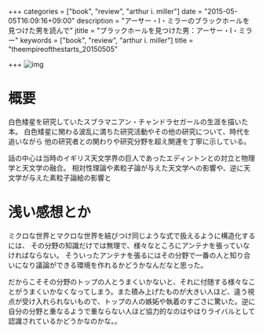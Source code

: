 +++
categories = ["book", "review", "arthur i. miller"]
date = "2015-05-05T16:09:16+09:00"
description = "アーサー・I・ミラーのブラックホールを見つけた男を読んで"
jtitle = "ブラックホールを見つけた男：アーサー・I・ミラー"
keywords = ["book", "review", "arthur i. miller"]
title = "theempireofthestarts_20150505"

+++
![img]()

# 概要
白色矮星を研究していたスブラマニアン・チャンドラセガールの生涯を描いた本。
白色矮星に関わる波乱に満ちた研究活動やその他の研究について、時代を追いながら
他の研究者との関わりや研究分野を超え関連を丁寧に示している。

話の中心は当時のイギリス天文学界の巨人であったエディントンとの対立と物理学と天文学の融合。
相対性理論や素粒子論が与えた天文学への影響や、逆に天文学が与えた素粒子論絵の影響と
# 浅い感想とか
ミクロな世界とマクロな世界を結びつけ同じような式で扱えるように構造化するには、
その分野の知識だけでは無理で、様々なところにアンテナを張っていなければならない。
そういったアンテナを張るにはその分野で一番の人と知り合いになり議論ができる環境を作れるかどうかなんだなと思った。

だからこそその分野のトップの人とうまくいかないと、それに付随する様々なことがうまくいかなくなってしまう。また積み上げたものが大きい人ほど、違う視点が受け入れられないもので、トップの人の嫉妬や執着のすごさに驚いた。逆に自分の分野と重なるようで重ならない人ほど協力的なのはやはりライバルとして認識されているかどうかなのかな。。

